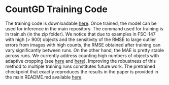 # CountGD Training Code

The training code is downloadable [here](https://drive.google.com/file/d/19quggBXpOrnch3j3x_Yvq9ZjaJJN-K5H/view?usp=sharing). Once trained, the model can be used for inference in the main repository. The command used for training is in train.sh (in the zip folder). We notice that due to examples in FSC-147 with high (> 900) objects and the sensitivity of the RMSE to large outlier errors from images with high counts, the RMSE obtained after training can vary significantly between runs. On the other hand, the MAE is pretty stable across runs. We currently address counting high numbers of objects with adaptive cropping (see [here](https://github.com/niki-amini-naieni/CountGD/blob/96fb904258799630f577fef2523d8be72790f1eb/engine_inference.py#L409) and [here](https://github.com/niki-amini-naieni/CountGD/issues/10)). Improving the robustness of this method to multiple training runs constitutes future work. The pretrained checkpoint that exactly reproduces the results in the paper is provided in the main README.md available [here](https://github.com/niki-amini-naieni/CountGD/blob/main/README.md).
